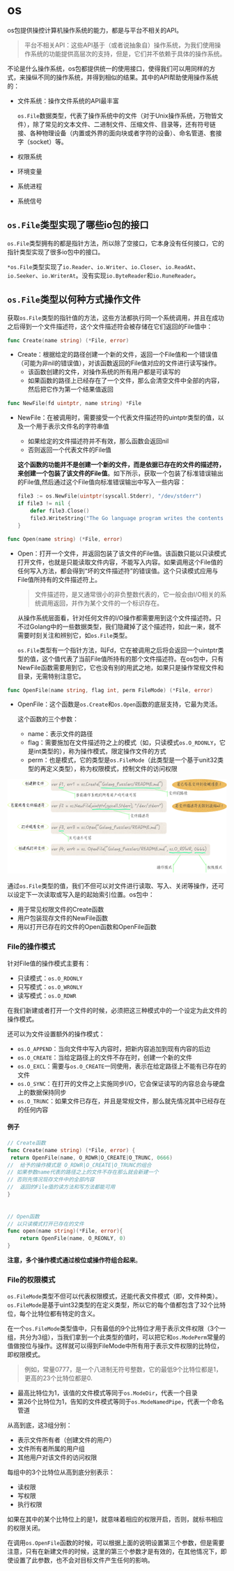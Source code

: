 # os

os包提供操控计算机操作系统的能力，都是与平台不相关的API。

> 平台不相关API：这些API基于（或者说抽象自）操作系统，为我们使用操作系统的功能提供高层次的支持，但是，它们并不依赖于具体的操作系统。

不论是什么操作系统，os包都提供统一的使用接口，使得我们可以用同样的方式，来操纵不同的操作系统，并得到相似的结果。其中的API帮助使用操作系统的：

- 文件系统：操作文件系统的API最丰富

    `os.File`数据类型，代表了操作系统中的文件（对于Unix操作系统，万物皆文件），除了常见的文本文件、二进制文件、压缩文件、目录等，还有符号链接、各种物理设备（内置或外界的面向块或者字符的设备）、命名管道、套接字（socket）等。

- 权限系统
- 环境变量
- 系统进程
- 系统信号

## `os.File`类型实现了哪些io包的接口

`os.File`类型拥有的都是指针方法，所以除了空接口，它本身没有任何接口，它的指针类型实现了很多io包中的接口。

`*os.File`类型实现了`io.Reader`、`io.Writer`、`io.Closer`、`io.ReadAt`、`io.Seeker`、`io.WriterAt`。没有实现`io.ByteReader`和`io.RuneReader`。

## `os.File`类型以何种方式操作文件

获取`os.File`类型的指针值的方法，这些方法都执行同一个系统调用，并且在成功之后得到一个文件描述符，这个文件描述符会被存储在它们返回的File值中：

```go
func Create(name string) (*File, error)
```

- Create：根据给定的路径创建一个新的文件，返回一个File值和一个错误值（可能为非nil的错误值），对该函数返回的File值对应的文件进行读写操作。
  - 该函数创建的文件，对操作系统的所有用户都是可读写的
  - 如果函数的路径上已经存在了一个文件，那么会清空文件中全部的内容，然后把它作为第一个结果值返回

```go
func NewFile(fd uintptr, name string) *File
```

- NewFile：在被调用时，需要接受一个代表文件描述符的uintptr类型的值，以及一个用于表示文件名的字符串值

    - 如果给定的文件描述符并不有效，那么函数会返回nil
    - 否则返回一个代表文件的File值

    **这个函数的功能并不是创建一个新的文件，而是依据已存在的文件的描述符，来创建一个包装了该文件的File值**。如下所示，获取一个包装了标准错误输出的File值,然后通过这个File值向标准错误输出中写入一些内容：

    ```go
    file3 := os.NewFile(uintptr(syscall.Stderr), "/dev/stderr")
    if file3 != nil {
        defer file3.Close()
        file3.WriteString("The Go language program writes the contents into stderr.\n")
    }
    ```

```go
func Open(name string) (*File, error)
```

- Open：打开一个文件，并返回包装了该文件的File值。该函数只能以只读模式打开文件，也就是只能读取文件内容，不能写入内容。如果调用这个File值的任何写入方法，都会得到“坏的文件描述符”的错误值。这个只读模式应用与File值所持有的文件描述符上。

    > 文件描述符，是又通常很小的非负整数代表的，它一般会由I/O相关的系统调用返回，并作为某个文件的一个标识存在。

    从操作系统层面看，针对任何文件的I/O操作都需要用到这个文件描述符。只不过Golang中的一些数据类型，我们隐藏掉了这个描述符，如此一来，就不需要时刻关注和辨别它，如`os.File`类型。
    
    `os.File`类型有一个指针方法，叫Fd，它在被调用之后将会返回一个uintptr类型的值，这个值代表了当前File值所持有的那个文件描述符。在os包中，只有NewFile函数需要用到它，它也没有别的用武之地，如果只是操作常规文件和目录，无需特别注意它。

```go
func OpenFile(name string, flag int, perm FileMode) (*File, error)
```

- OpenFile：这个函数是`os.Create`和`os.Open`函数的底层支持，它最为灵活。

    这个函数的三个参数：

    - name：表示文件的路径
    - flag：需要施加在文件描述符之上的模式（如，只读模式`os.O_RDONLY`，它是int类型的），称为操作模式，限定操作文件的方式
    - perm：也是模式，它的类型是`os.FileMode`（此类型是一个基于unit32类型的再定义类型），称为权限模式，控制文件的访问权限

![images](/docs/images/os-file.png)

通过`os.File`类型的值，我们不但可以对文件进行读取、写入、关闭等操作，还可以设定下一次读取或写入是的起始索引位置。os包中：

- 用于常见权限文件的Create函数
- 用户包装现存文件的NewFile函数
- 用以打开已存在的文件的Open函数和OpenFile函数

### File的操作模式

针对File值的操作模式主要有：

- 只读模式：`os.O_RDONLY`
- 只写模式：`os.O_WRONLY`
- 读写模式：`os.O_RDWR`

在我们新建或者打开一个文件的时候，必须把这三种模式中的一个设定为此文件的操作模式。

还可以为文件设置额外的操作模式：

- `os.O_APPEND`：当向文件中写入内容时，把新内容追加到现有内容的后边
- `os.O_CREATE`：当给定路径上的文件不存在时，创建一个新的文件
- `os.O_EXCL`：需要与`os.O_CREATE`一同使用，表示在给定路径上不能有已存在的文件
- `os.O_SYNC`：在打开的文件之上实施同步I/O，它会保证读写的内容总会与硬盘上的数据保持同步
- `os.O_TRUNC`：如果文件已存在，并且是常规文件，那么就先情况其中已经存在的任何内容

#### 例子

```go
// Create函数
func Create(name string) (*File, error) {
 return OpenFile(name, O_RDWR|O_CREATE|O_TRUNC, 0666)
//  给予的操作模式是 O_RDWR|O_CREATE|O_TRUNC的组合
// 如果参数name代表的路径之上的文件不存在那么就会新建一个
// 否则先情况现存文件中的全部内容
//  返回的File值的读方法和写方法都能可用
}


// Open函数
// 以只读模式打开已存在的文件
func open(name string)(*File, error){
    return OpenFile(name, O_REONLY, 0)
}
```

**注意，多个操作模式通过桉位或操作符组合起来**。

### File的权限模式

`os.FileMode`类型不但可以代表权限模式，还能代表文件模式（即，文件种类）。`os.FileMode`是基于uint32类型的在定义类型，所以它的每个值都包含了32个比特位，每个比特位都有特定的含义。

在一个`os.FileMode`类型值中，只有最低的9个比特位才用于表示文件权限（3个一组，共分为3组），当我们拿到一个此类型的值时，可以把它和`os.ModePerm`常量的值做按位与操作。这样就可以得到FileMode中所有用于表示文件权限的比特位，即权限模式。

> 例如，常量0777，是一个八进制无符号整数，它的最低9个比特位都是1，更高的23个比特位都是0.

- 最高比特位为1，该值的文件模式等同于`os.ModeDir`，代表一个目录
- 第26个比特位为1，告知的文件模式等同于`os.ModeNamedPipe`，代表一个命名管道

从高到底，这3组分别：

- 表示文件所有者（创建文件的用户）
- 文件所有者所属的用户组
- 其他用户对该文件的访问权限
  
每组中的3个比特位从高到底分别表示：

- 读权限
- 写权限
- 执行权限

如果在其中的某个比特位上的是1，就意味着相应的权限开启，否则，就标书相应的权限关闭。

在调用`os.OpenFile`函数的时候，可以根据上面的说明设置第三个参数，但是需要注意，只有在新建文件的时候，这里的第三个参数才是有效的，在其他情况下，即使设置了此参数，也不会对目标文件产生任何的影响。
